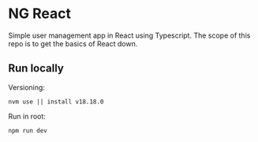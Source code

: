 # NG React

Simple user management app in React using Typescript. The scope of this repo is to get the basics of React down.

## Run locally

Versioning:

```
nvm use || install v18.18.0
```

Run in root:

```
npm run dev
```
